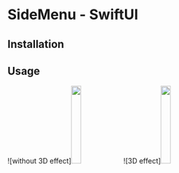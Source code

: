 # SideMenu - SwiftUI 

## Installation

## Usage
![without 3D effect]<img src="https://user-images.githubusercontent.com/28716129/185779303-b833211b-07e0-4bc5-b01a-723352ccf49b.gif" width="20%" >
![3D effect]<img src="https://user-images.githubusercontent.com/28716129/185779405-1de7d9da-36fe-4aee-a3a5-13e67b9cf566.gif" width="20%" >



